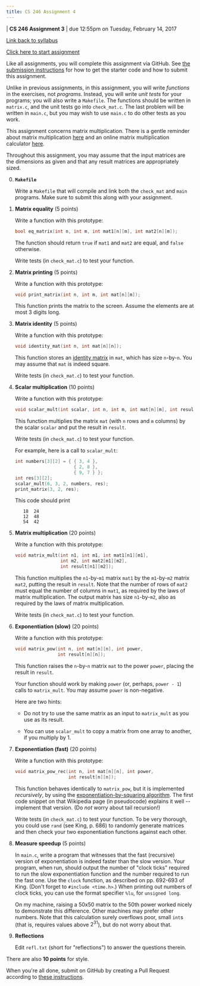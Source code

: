 ```yaml
---
title: CS 246 Assignment 4
---
```


<div id="header">

| **CS 246 Assignment 3**
| due 12:55pm on Tuesday, February 14, 2017

</div>

[Link back to syllabus](http://cs.brynmawr.edu/cs246/syllabus.html)

[Click here to start assignment](TODO)

Like all assignments, you will complete this assignment via
GitHub. See [the submission instructions](../submission.html)
for how to get the starter code and how to submit this
assignment.

Unlike in previous assignments, in this assignment, you will
write *functions* in the exercises, not *programs*. 
Instead, you will write *unit tests* for your programs; you will
also write a `Makefile`. The functions should be written in
`matrix.c`, and the unit tests go into `check_mat.c`. The last
problem will be written in `main.c`, but you may wish to use
`main.c` to do other tests as you work.

This assignment concerns matrix multiplication. There is a gentle
reminder about matrix multiplication [here](https://www.mathsisfun.com/algebra/matrix-multiplying.html)
and an online matrix multiplication calculator [here](https://matrix.reshish.com/multiplication.php).

Throughout this assignment, you may assume that the input matrices are
the dimensions as given and that any result matrices are appropriately sized.

0. **`Makefile`**

    Write a `Makefile` that will compile and link both the `check_mat` and `main` programs.
    Make sure to submit this along with your assignment.

1. **Matrix equality** (5 points)

    Write a function with this prototype:

    ```c
    bool eq_matrix(int n, int m, int mat1[n][m], int mat2[n][m]);
    ```

    The function should return `true` if `mat1` and `mat2` are equal,
    and `false` otherwise.

    Write tests (in `check_mat.c`) to test your function.

2. **Matrix printing** (5 points)

    Write a function with this prototype:

    ```c
    void print_matrix(int n, int m, int mat[n][m]);
    ```

    This function prints the matrix to the screen. Assume the elements are at most 3 digits long.

3. **Matrix identity** (5 points)

    Write a function with this prototype:

    ```c
    void identity_mat(int n, int mat[n][n]);
    ```

    This function stores an [identity matrix](http://www.web-formulas.com/Math_Formulas/Linear_Algebra_Definition_of_Identity_Matrix.aspx) in `mat`, which
    has size `n`-by-`n`. You may assume that `mat` is indeed square.

    Write tests (in `check_mat.c`) to test your function.

4. **Scalar multiplication** (10 points)

    Write a function with this prototype:

    ```c
    void scalar_mult(int scalar, int n, int m, int mat[n][m], int result[n][m]);
    ```

    This function multiplies the matrix `mat` (with `n` rows and `m` columns) by the scalar `scalar` and put
    the result in `result`.

    Write tests (in `check_mat.c`) to test your function.

    For example, here is a call to `scalar_mult`:

    ```c
    int numbers[3][2] = { { 3, 4 },
                          { 2, 8 },
                          { 9, 7 } };
    int res[3][2];
    scalar_mult(6, 3, 2, numbers, res);
    print_matrix(3, 2, res);
    ```

    This code should print

          18  24
          12  48
          54  42

5. **Matrix multiplication** (20 points)

    Write a function with this prototype:

    ```c
    void matrix_mult(int n1, int m1, int mat1[n1][m1],
                     int m2, int mat2[m1][m2],
                     int result[n1][m2]);
    ```

    This function multiplies the `n1`-by-`m1` matrix `mat1` by
    the `m1`-by-`m2` matrix `mat2`, putting the result in `result`.
    Note that the number of rows of `mat2` must equal the number of
    columns in `mat1`, as required by the laws of matrix multiplication.
    The output matrix has size `n1`-by-`m2`, also as required by the
    laws of matrix multiplication.

    Write tests (in `check_mat.c`) to test your function.

6. **Exponentiation (slow)** (20 points)

    Write a function with this prototype:

    ```c
    void matrix_pow(int n, int mat[n][n], int power,
                    int result[n][n]);
    ```

    This function raises the `n`-by-`n` matrix `mat` to the power
    `power`, placing the result in `result`.

    Your function should work by making `power` (or, perhaps, `power - 1`)
    calls to `matrix_mult`. You may assume `power` is non-negative.

    Here are two hints:

     * Do not try to use the same matrix as an input to `matrix_mult` as
       you use as its result.

     * You can use `scalar_mult` to copy a matrix from one array to another,
       if you multiply by 1.

7. **Exponentiation (fast)** (20 points)

    Write a function with this prototype:

    ```c
    void matrix_pow_rec(int n, int mat[n][n], int power,
                        int result[n][n]);
    ```

    This function behaves identically to `matrix_pow`, but it is
    implemented *recursively*, by using the [exponentiation-by-squaring
    algorithm](https://en.wikipedia.org/wiki/Exponentiation_by_squaring).
    The first code snippet on that Wikipedia page (in pseudocode) explains
    it well -- implement that version. (Do *not* worry about tail recursion!)

    Write tests (in `check_mat.c`) to test your function. To be very thorough,
    you could use `rand` (see King, p. 686) to randomly generate matrices
    and then check your two exponentiation functions against each other.

8. **Measure speedup** (5 points)

    In `main.c`, write a program that witnesses that the fast (recursive)
    version of exponentiation is indeed faster than the slow version.
    Your program, when run, should output the number of "clock ticks"
    required to run the slow exponentiation function and the number
    required to run the fast one. Use the `clock` function, as described
    on pp. 692-693 of King. (Don't forget to `#include <time.h>`.) When
    printing out numbers of clock ticks, you can use the format specifier
    `%lu`, for `unsigned long`.

    On my machine, raising a 50x50 matrix to the 50th power worked nicely
    to demonstrate this difference. Other machines may prefer other numbers.
    Note that this calculation surely overflows poor, small `int`s (that is,
    requires values above $2^31$), but do
    not worry about that.

9. **Reflections**

    Edit `refl.txt` (short for "reflections") to answer
    the questions therein.

There are also **10 points** for style.

When you're all done, submit on GitHub by creating a Pull
Request according to [these instructions](../submission.html).

